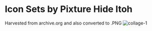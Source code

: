 # Icon Sets by Pixture Hide Itoh
 Harvested from archive.org and also converted to .PNG
![collage-1](https://github.com/joecola/Icon-Sets-by-Pixture-Hide-Itoh/assets/5577678/c12f731b-ba95-4dab-a25d-2438c5750f81)
